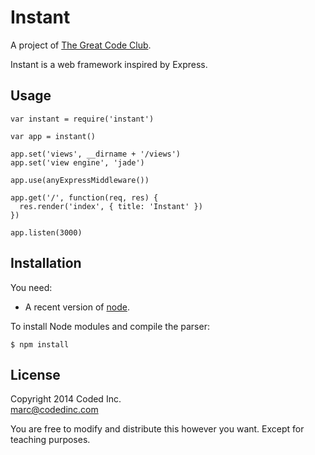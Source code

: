 # Instant

A project of [The Great Code Club](http://www.greatcodeclub.com/).

Instant is a web framework inspired by Express.

## Usage

    var instant = require('instant')

    var app = instant()

    app.set('views', __dirname + '/views')
    app.set('view engine', 'jade')

    app.use(anyExpressMiddleware())

    app.get('/', function(req, res) {
      res.render('index', { title: 'Instant' })
    })

    app.listen(3000)

## Installation

You need:

- A recent version of [node](http://nodejs.org/).

To install Node modules and compile the parser:

    $ npm install

## License

Copyright 2014 Coded Inc.  
marc@codedinc.com

You are free to modify and distribute this however you want. Except for teaching purposes.
